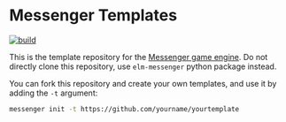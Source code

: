 # Messenger Templates

[![build](https://github.com/linsyking/messenger-templates/actions/workflows/build.yml/badge.svg)](https://github.com/linsyking/messenger-templates/actions/workflows/build.yml)

This is the template repository for the [Messenger game engine](https://github.com/linsyking/Messenger). Do not directly clone this repository, use `elm-messenger` python package instead.

You can fork this repository and create your own templates, and use it by adding the `-t` argument:

```bash
messenger init -t https://github.com/yourname/yourtemplate
```

